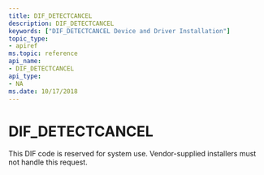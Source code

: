 ```yaml
---
title: DIF_DETECTCANCEL
description: DIF_DETECTCANCEL
keywords: ["DIF_DETECTCANCEL Device and Driver Installation"]
topic_type:
- apiref
ms.topic: reference
api_name:
- DIF_DETECTCANCEL
api_type:
- NA
ms.date: 10/17/2018
---
```


# DIF_DETECTCANCEL


This DIF code is reserved for system use. Vendor-supplied installers must not handle this request.

 

 





